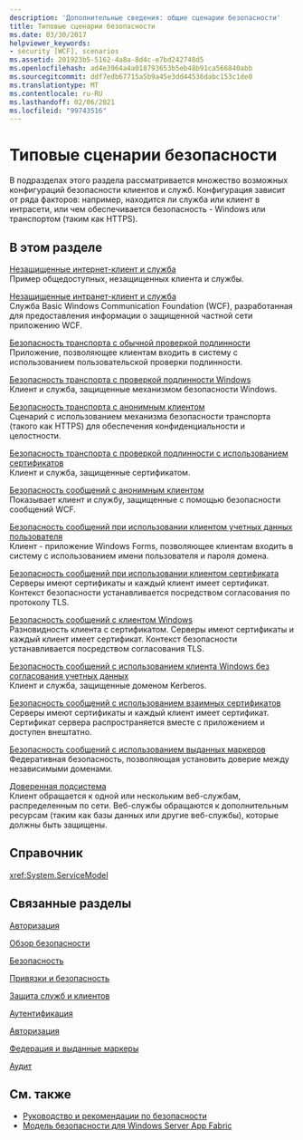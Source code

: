 ```yaml
---
description: 'Дополнительные сведения: общие сценарии безопасности'
title: Типовые сценарии безопасности
ms.date: 03/30/2017
helpviewer_keywords:
- security [WCF], scenarios
ms.assetid: 201923b5-5162-4a8a-8d4c-e7bd242748d5
ms.openlocfilehash: ad4e3964a4a018793653b5eb48b91ca566840abb
ms.sourcegitcommit: ddf7edb67715a5b9a45e3dd44536dabc153c1de0
ms.translationtype: MT
ms.contentlocale: ru-RU
ms.lasthandoff: 02/06/2021
ms.locfileid: "99743516"
---
```

# <a name="common-security-scenarios"></a>Типовые сценарии безопасности

В подразделах этого раздела рассматривается множество возможных конфигураций безопасности клиентов и служб. Конфигурация зависит от ряда факторов: например, находится ли служба или клиент в интрасети, или чем обеспечивается безопасность - Windows или транспортом (таким как HTTPS).  
  
## <a name="in-this-section"></a>В этом разделе  

 [Незащищенные интернет-клиент и служба](internet-unsecured-client-and-service.md)  
 Пример общедоступных, незащищенных клиента и службы.  
  
 [Незащищенные интранет-клиент и служба](intranet-unsecured-client-and-service.md)  
 Служба Basic Windows Communication Foundation (WCF), разработанная для предоставления информации о защищенной частной сети приложению WCF.  
  
 [Безопасность транспорта с обычной проверкой подлинности](transport-security-with-basic-authentication.md)  
 Приложение, позволяющее клиентам входить в систему с использованием пользовательской проверки подлинности.  
  
 [Безопасность транспорта с проверкой подлинности Windows](transport-security-with-windows-authentication.md)  
 Клиент и служба, защищенные механизмом безопасности Windows.  
  
 [Безопасность транспорта с анонимным клиентом](transport-security-with-an-anonymous-client.md)  
 Сценарий с использованием механизма безопасности транспорта (такого как HTTPS) для обеспечения конфиденциальности и целостности.  
  
 [Безопасность транспорта с проверкой подлинности с использованием сертификатов](transport-security-with-certificate-authentication.md)  
 Клиент и служба, защищенные сертификатом.  
  
 [Безопасность сообщений с анонимным клиентом](message-security-with-an-anonymous-client.md)  
 Показывает клиент и службу, защищенные с помощью безопасности сообщений WCF.  
  
 [Безопасность сообщений при использовании клиентом учетных данных пользователя](message-security-with-a-user-name-client.md)  
 Клиент - приложение Windows Forms, позволяющее клиентам входить в систему с использованием имени пользователя и пароля домена.  
  
 [Безопасность сообщений при использовании клиентом сертификата](message-security-with-a-certificate-client.md)  
 Серверы имеют сертификаты и каждый клиент имеет сертификат. Контекст безопасности устанавливается посредством согласования по протоколу TLS.  
  
 [Безопасность сообщений с клиентом Windows](message-security-with-a-windows-client.md)  
 Разновидность клиента с сертификатом. Серверы имеют сертификаты и каждый клиент имеет сертификат. Контекст безопасности устанавливается посредством согласования TLS.  
  
 [Безопасность сообщений с использованием клиента Windows без согласования учетных данных](message-security-with-a-windows-client-without-credential-negotiation.md)  
 Клиент и служба, защищенные доменом Kerberos.  
  
 [Безопасность сообщений с использованием взаимных сертификатов](message-security-with-mutual-certificates.md)  
 Серверы имеют сертификаты и каждый клиент имеет сертификат. Сертификат сервера распространяется вместе с приложением и доступен внештатно.  
  
 [Безопасность сообщений с использованием выданных маркеров](message-security-with-issued-tokens.md)  
 Федеративная безопасность, позволяющая установить доверие между независимыми доменами.  
  
 [Доверенная подсистема](trusted-subsystem.md)  
 Клиент обращается к одной или нескольким веб-службам, распределенным по сети. Веб-службы обращаются к дополнительным ресурсам (таким как базы данных или другие веб-службы), которые должны быть защищены.  
  
## <a name="reference"></a>Справочник  

 <xref:System.ServiceModel>  
  
## <a name="related-sections"></a>Связанные разделы  

 [Авторизация](authorization-in-wcf.md)  
  
 [Обзор безопасности](security-overview.md)  
  
 [Безопасность](security.md)  
  
 [Привязки и безопасность](bindings-and-security.md)  
  
 [Защита служб и клиентов](securing-services-and-clients.md)  
  
 [Аутентификация](authentication-in-wcf.md)  
  
 [Авторизация](authorization-in-wcf.md)  
  
 [Федерация и выданные маркеры](federation-and-issued-tokens.md)  
  
 [Аудит](auditing-security-events.md)  
  
## <a name="see-also"></a>См. также

- [Руководство и рекомендации по безопасности](security-guidance-and-best-practices.md)
- [Модель безопасности для Windows Server App Fabric](/previous-versions/appfabric/ee677202(v=azure.10))

